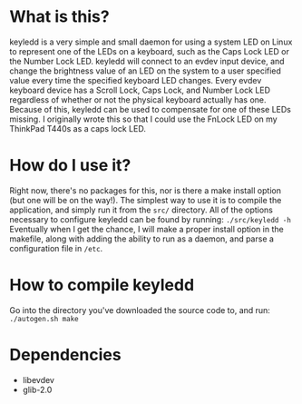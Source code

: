 What is this?
=============

keyledd is a very simple and small daemon for using a system LED on Linux to represent one of the LEDs on a keyboard, such as the Caps Lock LED or the Number Lock LED. keyledd will connect to an evdev input device, and change the brightness value of an LED on the system to a user specified value every time the specified keyboard LED changes. Every evdev keyboard device has a Scroll Lock, Caps Lock, and Number Lock LED regardless of whether or not the physical keyboard actually has one. Because of this, keyledd can be used to compensate for one of these LEDs missing. I originally wrote this so that I could use the FnLock LED on my ThinkPad T440s as a caps lock LED.

How do I use it?
================

Right now, there's no packages for this, nor is there a make install option (but one will be on the way!). The simplest way to use it is to compile the application, and simply run it from the `src/` directory. All of the options necessary to configure keyledd can be found by running:
``
./src/keyledd -h
``
Eventually when I get the chance, I will make a proper install option in the makefile, along with adding the ability to run as a daemon, and parse a configuration file in `/etc`.

How to compile keyledd
======================

Go into the directory you've downloaded the source code to, and run:
``
./autogen.sh
make
``

Dependencies
============

* libevdev
* glib-2.0
